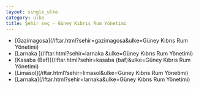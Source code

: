 ```yaml
---
layout: single_ulke
category: ulke
title: Şehir seç - Güney Kıbrıs Rum Yönetimi
---
```

* [Gazimagosa](/iftar.html?sehir=gazimagosa&ulke=Güney Kıbrıs Rum Yönetimi)
* [Larnaka ](/iftar.html?sehir=larnaka &ulke=Güney Kıbrıs Rum Yönetimi)
* [Kasaba (Baf)](/iftar.html?sehir=kasaba (baf)&ulke=Güney Kıbrıs Rum Yönetimi)
* [Limasol](/iftar.html?sehir=limasol&ulke=Güney Kıbrıs Rum Yönetimi)
* [Larnaka](/iftar.html?sehir=larnaka&ulke=Güney Kıbrıs Rum Yönetimi)
